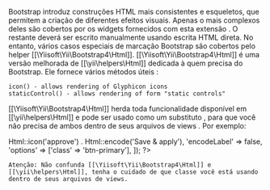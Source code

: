 Bootstrap introduz construções HTML mais consistentes e esqueletos, que permitem a criação de diferentes efeitos visuais. Apenas o mais complexos deles são cobertos por os widgets fornecidos com esta extensão . O restante deverá ser escrito manualmente usando escrita HTML direta. No entanto, vários casos especiais de marcação Bootstrap são cobertos pelo helper [[\Yiisoft\Yii\Bootstrap4\Html]]. [[\Yiisoft\Yii\Bootstrap4\Html]] é uma versão melhorada de [[\yii\helpers\Html]] dedicada à quem precisa do Bootstrap. Ele fornece vários métodos úteis :

    icon() - allows rendering of Glyphicon icons
    staticControl() - allows rendering of form "static controls"

[[\Yiisoft\Yii\Bootstrap4\Html]] herda toda funcionalidade disponível em [[\yii\helpers\Html]] e pode ser usado como um substituto , para que você não precisa de ambos dentro de seus arquivos de views . Por exemplo:


<?php
use Yiisoft\Yii\Bootstrap4\Html;
?>
<?= Button::widget([
    'label' => Html::icon('approve') . Html::encode('Save & apply'),
    'encodeLabel' => false,
    'options' => ['class' => 'btn-primary'],
]); ?>

    Atenção: Não confunda [[\Yiisoft\Yii\Bootstrap4\Html]] e [[\yii\helpers\Html]], tenha o cuidado de que classe você está usando dentro de seus arquivos de views.
